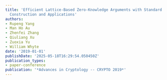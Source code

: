 ```yaml
---
title: 'Efficient Lattice-Based Zero-Knowledge Arguments with Standard Soundness:
  Construction and Applications'
authors:
- Rupeng Yang
- Man Ho Au
- Zhenfei Zhang
- Qiuliang Xu
- Zuoxia Yu
- William Whyte
date: '2019-01-01'
publishDate: '2025-05-18T16:29:54.050450Z'
publication_types:
- paper-conference
publication: '*Advances in Cryptology -- CRYPTO 2019*'
---
```

